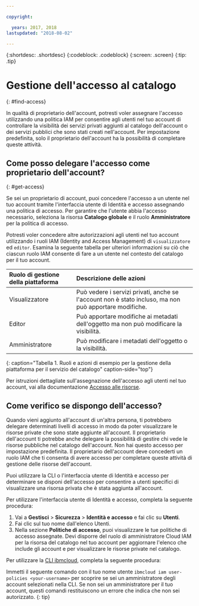 ```yaml
---

copyright:

  years: 2017, 2018
lastupdated: "2018-08-02"

---
```


{:shortdesc: .shortdesc}
{:codeblock: .codeblock}
{:screen: .screen}
{:tip: .tip}

# Gestione dell'accesso al catalogo
{: #find-access}

In qualità di proprietario dell'account, potresti voler assegnare l'accesso utilizzando una politica IAM per consentire agli utenti nel tuo account di controllare la visibilità dei servizi privati aggiunti al catalogo dell'account o dei servizi pubblici che sono stati creati nell'account. Per impostazione predefinita, solo il proprietario dell'account ha la possibilità di completare queste attività.

## Come posso delegare l'accesso come proprietario dell'account?
{: #get-access}

Se sei un proprietario di account, puoi concedere l'accesso a un utente nel tuo account tramite l'interfaccia utente di Identità e accesso assegnando una politica di accesso. Per garantire che l'utente abbia l'accesso necessario, seleziona la risorsa **Catalogo globale** e il ruolo **Amministratore** per la politica di accesso.

Potresti voler concedere altre autorizzazioni agli utenti nel tuo account utilizzando i ruoli IAM (Identity and Access Management) di `visualizzatore` ed `editor`. Esamina la seguente tabella per ulteriori informazioni su ciò che ciascun ruolo IAM consente di fare a un utente nel contesto del catalogo per il tuo account.

| Ruolo di gestione della piattaforma | Descrizione delle azioni |
|:-----------------|:-----------------|
| Visualizzatore | Può vedere i servizi privati, anche se l'account non è stato incluso, ma non può apportare modifiche. |
| Editor | Può apportare modifiche ai metadati dell'oggetto ma non può modificare la visibilità. |
| Amministratore | Può modificare i metadati dell'oggetto o la visibilità.  |
{: caption="Tabella 1. Ruoli e azioni di esempio per la gestione della piattaforma per il servizio del catalogo" caption-side="top"}

Per istruzioni dettagliate sull'assegnazione dell'accesso agli utenti nel tuo account, vai alla documentazione [Accesso alle risorse](/docs/iam/mngiam.html#iammanidaccser#resourceaccess).

## Come verifico se dispongo dell'accesso?

Quando vieni aggiunto all'account di un'altra persona, ti potrebbero delegare determinati livelli di accesso in modo da poter visualizzare le risorse private che sono state aggiunte all'account. Il proprietario dell'account ti potrebbe anche delegare la possibilità di gestire chi vede le risorse pubbliche nel catalogo dell'account. Non hai questo accesso per impostazione predefinita. Il proprietario dell'account deve concederti un ruolo IAM che ti consenta di avere accesso per completare queste attività di gestione delle risorse dell'account.

Puoi utilizzare la CLI o l'interfaccia utente di Identità e accesso per determinare se disponi dell'accesso per consentire a utenti specifici di visualizzare una risorsa privata che è stata aggiunta all'account.

Per utilizzare l'interfaccia utente di Identità e accesso, completa la seguente procedura:

1. Vai a **Gestisci** > **Sicurezza** > **Identità e accesso** e fai clic su **Utenti**.
2. Fai clic sul tuo nome dall'elenco Utenti.
3. Nella sezione **Politiche di accesso**, puoi visualizzare le tue politiche di accesso assegnate. Devi disporre del ruolo di amministratore Cloud IAM per la risorsa del catalogo nel tuo account per aggiornare l'elenco che include gli account e per visualizzare le risorse private nel catalogo.

Per utilizzare la [CLI ibmcloud](/docs/cli/reference/ibmcloud/bx_cli.html#ibmcloud_commands_iam), completa la seguente procedura:

Immetti il seguente comando con il tuo nome utente `ibmcloud iam user-policies <your-username>` per scoprire se sei un amministratore degli account selezionati nella CLI. Se non sei un amministratore per il tuo account, questi comandi restituiscono un errore che indica che non sei autorizzato.
{: tip}
